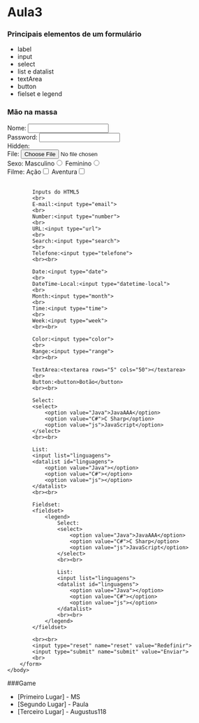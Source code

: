 # Aula3

### Principais elementos de um formulário

 - label
 - input
 - select
 - list e datalist
 - textArea
 - button
 - fielset e legend

### Mão na massa

<!DOCTYPE html>
<html>
	<head>
		<title>Chronos Academy</title>
	</head>
	<body>
		<form action="#">
			<label for="name">Nome:</label>
			<input type="text" name="i_name" />
			<br>
			<label for="password">Password:</label>
			<input type="password" name="i_password" />
			<br>
			<label>Hidden:</label>
			<input type="hidden" name="i_hidden" />
			<br>
			<label>File:</label>
			<input type="file" name="i_file" />
			<br>
			<label>Sexo:</label>
			Masculino<input type="radio" name="sexo" />
			Feminino<input type="radio" name="sexo" />
			<br>
			<label>Filme:</label>
			Ação<input type="checkbox" name="acao" />
			Aventura<input type="checkbox" name="aventura" />
			<br><br>

			Inputs do HTML5
			<br>
			E-mail:<input type="email">
			<br>
			Number:<input type="number">
			<br>
			URL:<input type="url">
			<br>
			Search:<input type="search">
			<br>
			Telefone:<input type="telefone">
			<br><br>

			Date:<input type="date">
			<br>
			DateTime-Local:<input type="datetime-local">
			<br>
			Month:<input type="month">
			<br>
			Time:<input type="time">
			<br>
			Week:<input type="week">
			<br><br>

			Color:<input type="color">
			<br>
			Range:<input type="range">
			<br><br>

			TextArea:<textarea rows="5" cols="50"></textarea>
			<br>
			Button:<button>Botão</button>
			<br><br>

			Select:
			<select>
				<option value="Java">JavaAAA</option>
				<option value="C#">C Sharp</option>
				<option value="js">JavaScript</option>
			</select>
			<br><br>

			List:
			<input list="linguagens">
			<datalist id="linguagens">
				<option value="Java"></option>
				<option value="C#"></option>
				<option value="js"></option>
			</datalist>
			<br><br>

			Fieldset:
			<fieldset>
				<legend>
					Select:
					<select>
						<option value="Java">JavaAAA</option>
						<option value="C#">C Sharp</option>
						<option value="js">JavaScript</option>
					</select>
					<br><br>

					List:
					<input list="linguagens">
					<datalist id="linguagens">
						<option value="Java"></option>
						<option value="C#"></option>
						<option value="js"></option>
					</datalist>
					<br><br>
				</legend>
			</fieldset>

			<br><br>
			<input type="reset" name="reset" value="Redefinir">
			<input type="submit" name="submit" value="Enviar">
			<br>
		</form>		
	</body>
</html>

###Game

- [Primeiro Lugar] - MS
- [Segundo Lugar] - Paula
- [Terceiro Lugar] - Augustus118